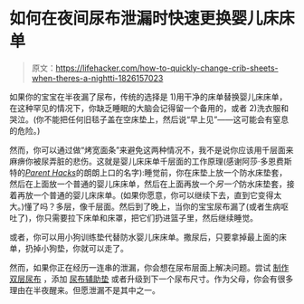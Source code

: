 # 如何在夜间尿布泄漏时快速更换婴儿床床单

> 原文：<https://lifehacker.com/how-to-quickly-change-crib-sheets-when-theres-a-nightti-1826157023>

如果你的宝宝在半夜漏了尿布，传统的选择是 1)用干净的床单替换婴儿床床单，在这种罕见的情况下，你缺乏睡眠的大脑会记得留一个备用的，或者 2)洗衣服和哭泣。(你不能把任何旧毯子盖在空床垫上，然后说“早上见”——这可能会有窒息的危险。)



然而，你可以通过做“烤宽面条”来避免这两种情况不，我不是说你应该用千层面来麻痹你被尿弄脏的悲伤。这就是婴儿床床单千层面的工作原理(感谢阿莎·多恩费斯特的[*Parent Hacks*](http://parenthacks.com/)的朗朗上口的名字):睡觉前，你在床垫上放一个防水床垫套，然后在上面放一个普通的婴儿床床单，然后在上面再放一个*另一个*防水床垫套，接着再放一个普通的婴儿床床单。(如果你愿意，你可以继续下去，直到它变得太大。)懂了吗？多层，像千层面。然后到了晚上，当你的宝宝尿布漏了(或者生病呕吐了)，你只需要拉下床单和床罩，把它们扔进篮子里，然后继续睡觉。

或者，你可以用小狗训练垫代替防水婴儿床床单。撒尿后，只要拿掉最上面的床单，扔掉小狗垫，你就可以走了。

然而，如果你正在经历一连串的泄漏，你会想在尿布层面上解决问题。尝试 [制作双层尿布](https://wehavekids.com/parenting/How-to-Keep-Disposable-Diapers-from-Leaking-at-Night) ，添加 [尿布辅助垫](https://www.amazon.com/Sposie-Booster-Diaper-Doubler-Count/dp/B0083973FK?asc_campaign=InlineText&asc_refurl=https://lifehacker.com/how-to-quickly-change-crib-sheets-when-theres-a-nightti-1826157023&asc_source=&tag=kinjalifehackerlink-20) 或者升级到下一个尿布尺寸。作为父母，你会有很多理由在半夜醒来。但愿泄漏不是其中之一。